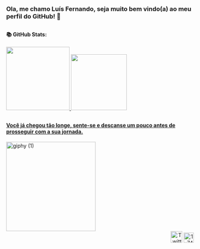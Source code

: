 <h3>Ola, me chamo Luís Fernando, seja muito bem vindo(a) ao meu perfil do GitHub! 🖖 </h1>

##

<h4> 📚 GitHub Stats: </h4>

<div>
  <a href="[https://github.com/Luisfp0](https://https://github.com/Luisfp0)"> 
  <img height="170em" src="https://github-readme-stats.vercel.app/api?username=Luisfp0&show_icons=true&theme=tokyonight&count_private=true&hide=prs,issues"/>
  <img height="150em" src="https://github-readme-stats.vercel.app/api/top-langs/?username=Luisfp0&layout=compact&langs_count=16&theme=tokyonight"/>
</div>

##

<h4> Você já chegou tão longe, sente-se e descanse um pouco antes de prosseguir com a sua jornada. </h4>

<div>
<a href="https://im.ge/i/IP6Vo4"><img src="https://i.im.ge/2023/04/03/IP6Vo4.giphy-1.gif" alt="giphy (1)" border="0" width="240"></a>
</div>

<div align="right" style="display: inline_block">
  <a href=https://twitter.com/Louisfp0><img src="https://i.im.ge/2023/04/05/IYewz8.Twitter-logo-svg.png" alt="Twitter-logo.svg" border-right="15px" width="31"></a>
  <a href="https://www.linkedin.com/in/luis-fernando-de-paulo/"><img src="https://i.im.ge/2023/04/03/IPNupa.174857.png" alt="174857" border="0" width="27"></a>
</div>
